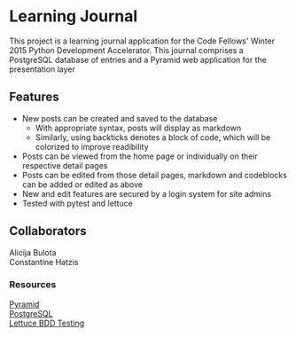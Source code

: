 # Learning Journal
This project is a learning journal application for the Code Fellows' Winter 2015 Python Development Accelerator. This journal comprises a PostgreSQL database of entries and a Pyramid web application for the presentation layer  


## Features
* New posts can be created and saved to the database
    * With appropriate syntax, posts will display as markdown
    * Similarly, using backticks denotes a block of code, which will be colorized to improve readibility
* Posts can be viewed from the home page or individually on their respective detail pages
* Posts can be edited from those detail pages, markdown and codeblocks can be added or edited as above
* New and edit features are secured by a login system for site admins
* Tested with pytest and lettuce


## Collaborators
Alicija Bulota  
Constantine Hatzis  

### Resources
[Pyramid](http://www.pylonsproject.org/)  
[PostgreSQL](http://www.postgresql.org/)  
[Lettuce BDD Testing](http://lettuce.it/)  